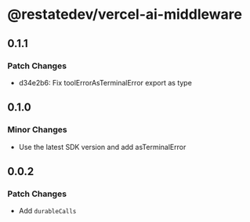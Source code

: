 # @restatedev/vercel-ai-middleware

## 0.1.1

### Patch Changes

- d34e2b6: Fix toolErrorAsTerminalError export as type

## 0.1.0

### Minor Changes

- Use the latest SDK version and add asTerminalError

## 0.0.2

### Patch Changes

- Add `durableCalls`
